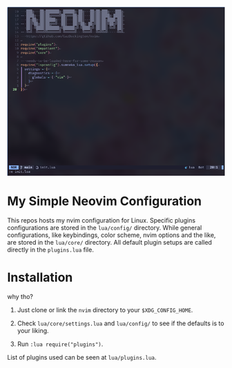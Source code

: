 <div align="center">

![init.lua Init](./init.png)

</div>

# My Simple Neovim Configuration

This repos hosts my nvim configuration for Linux.
Specific plugins configurations are stored in the `lua/config/` directory.
While general configurations, like keybindings, color scheme, nvim options and the like, are stored in the `lua/core/` directory.
All default plugin setups are called directly in the `plugins.lua` file.

# Installation

why tho?

1. Just clone or link the `nvim` directory to your `$XDG_CONFIG_HOME`.

2. Check `lua/core/settings.lua` and `lua/config/` to see if the defaults is to your liking.

3. Run `:lua require("plugins")`.

List of plugins used can be seen at `lua/plugins.lua`.
